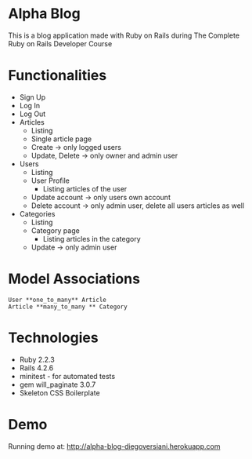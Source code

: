 # Alpha Blog

This is a blog application made with Ruby on Rails during The Complete Ruby on Rails Developer Course

# Functionalities

- Sign Up
- Log In
- Log Out
- Articles
  - Listing
  - Single article page
  - Create -> only logged users
  - Update, Delete -> only owner and admin user
- Users
  - Listing
  - User Profile
    - Listing articles of the user
  - Update account -> only users own account
  - Delete account -> only admin user, delete all users articles as well
- Categories
  - Listing
  - Category page
    - Listing articles in the category
  - Update -> only admin user

# Model Associations

```
User **one_to_many** Article
Article **many_to_many ** Category
```

# Technologies

- Ruby 2.2.3
- Rails 4.2.6
- minitest - for automated tests
- gem will_paginate 3.0.7
- Skeleton CSS Boilerplate

# Demo

Running demo at: http://alpha-blog-diegoversiani.herokuapp.com